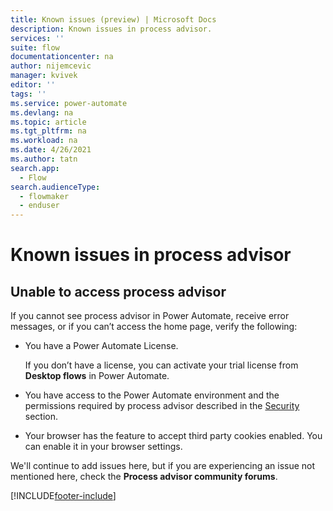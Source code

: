 ```yaml
---
title: Known issues (preview) | Microsoft Docs
description: Known issues in process advisor.
services: ''
suite: flow
documentationcenter: na
author: nijemcevic 
manager: kvivek
editor: ''
tags: ''
ms.service: power-automate
ms.devlang: na
ms.topic: article
ms.tgt_pltfrm: na
ms.workload: na
ms.date: 4/26/2021
ms.author: tatn
search.app: 
  - Flow
search.audienceType: 
  - flowmaker
  - enduser
---
```


# Known issues in process advisor

## Unable to access process advisor

If you cannot see process advisor in Power Automate, receive error messages, or if you can’t access the home page, verify the following:

- You have a Power Automate License.

   If you don’t have a license, you can activate your trial license from **Desktop flows** in Power Automate.
- You have access to the Power Automate environment and the permissions required by process advisor described in the [Security](process-advisor-security.md) section.
- Your browser has the feature to accept third party cookies enabled.
  You can enable it in your browser settings.
  
We'll continue to add issues here, but if you are experiencing an issue not mentioned here, check the **Process advisor community forums**.

[!INCLUDE[footer-include](includes/footer-banner.md)]